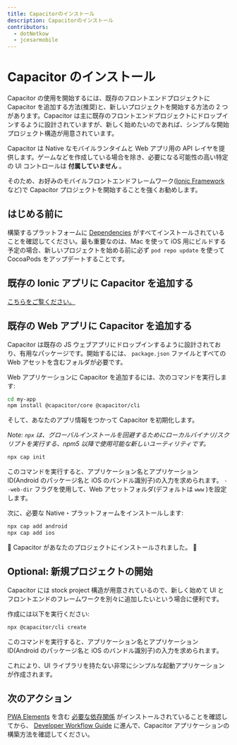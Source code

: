 ```yaml
---
title: Capacitorのインストール
description: Capacitorのインストール
contributors:
  - dotNetkow
  - jcesarmobile
---
```


# Capacitor のインストール

Capacitor の使用を開始するには、既存のフロントエンドプロジェクトに Capacitor を追加する方法(推奨)と、新しいプロジェクトを開始する方法の 2 つがあります。Capacitor は主に既存のフロントエンドプロジェクトにドロップインするように設計されていますが、新しく始めたいのであれば、シンプルな開始プロジェクト構造が用意されています。

Capacitor は Native なモバイルランタイムと Web アプリ用の API レイヤを提供します。ゲームなどを作成している場合を除き、必要になる可能性の高い特定の UI コントロールは **付属していません** 。

そのため、お好みのモバイルフロントエンドフレームワーク([Ionic Framework](https://ionicframework.com/)など)で Capacitor プロジェクトを開始することを強くお勧めします。

## はじめる前に

構築するプラットフォームに [Dependencies](/docs/getting-started/dependencies) がすべてインストールされていることを確認してください。最も重要なのは、Mac を使って iOS 用にビルドする予定の場合、新しいプロジェクトを始める前に必ず `pod repo update` を使って CocoaPods をアップデートすることです。

## 既存の Ionic アプリに Capacitor を追加する

[こちらをご覧ください。](/docs/getting-started/with-ionic)

## 既存の Web アプリに Capacitor を追加する

Capacitor は既存の JS ウェブアプリにドロップインするように設計されており、有用なパッケージです。開始するには、 `package.json` ファイルとすべての Web アセットを含むフォルダが必要です。

Web アプリケーションに Capacitor を追加するには、次のコマンドを実行します:

```bash
cd my-app
npm install @capacitor/core @capacitor/cli
```

そして、あなたのアプリ情報をつかって Capacitor を初期化します。

_Note: `npx` は、グローバルインストールを回避するためにローカルバイナリ/スクリプトを実行する、npm5 以降で使用可能な新しいユーティリティです。_

```bash
npx cap init
```

このコマンドを実行すると、アプリケーション名とアプリケーション ID(Android のパッケージ名と iOS のバンドル識別子)の入力を求められます。 `--web-dir` フラグを使用して、Web アセットフォルダ(デフォルトは `www` )を設定します。

次に、必要な Native・プラットフォームをインストールします:

```bash
npx cap add android
npx cap add ios
```

🎉 Capacitor があなたのプロジェクトにインストールされました。 🎉

## Optional: 新規プロジェクトの開始

Capacitor には stock project 構造が用意されているので、新しく始めて UI とフロントエンドのフレームワークを別々に追加したいという場合に便利です。

作成には以下を実行ください:

```bash
npx @capacitor/cli create
```

このコマンドを実行すると、アプリケーション名とアプリケーション ID(Android のパッケージ名と iOS のバンドル識別子)の入力を求められます。

これにより、UI ライブラリを持たない非常にシンプルな起動アプリケーションが作成されます。

## 次のアクション

[PWA Elements](/docs/web/pwa-elements) を含む [必要な依存関係](/docs/getting-started/dependencies) がインストールされていることを確認してから、
[Developer Workflow Guide](/docs/basics/workflow) に進んで、Capacitor アプリケーションの構築方法を確認してください。
